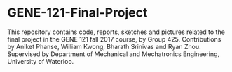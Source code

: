 # GENE-121-Final-Project
This repository contains code, reports, sketches and pictures related to the final project in the GENE 121 fall 2017 course, by Group 425. 
Contributions by Aniket Phanse, William Kwong, Bharath Srinivas and Ryan Zhou.
Supervised by Department of Mechanical and Mechatronics Engineering, University of Waterloo.
